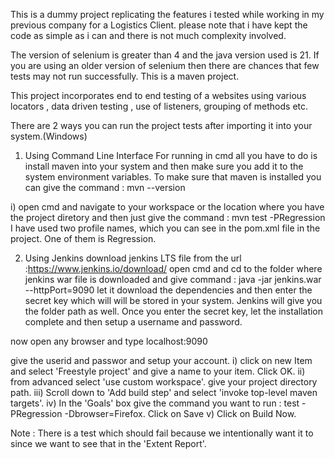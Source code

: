 This is a dummy project replicating the features i tested while working in my previous company for a Logistics Client.
please note that i have kept the code as simple as i can and there is not much complexity involved.

The version of selenium is greater than 4 and the java version used is 21. If you are using an older version of selenium then there are chances that few tests may not run successfully.
This is a maven project.

This project incorporates end to end testing of a websites using various locators , data driven testing , use of listeners, grouping of methods etc.


There are 2 ways you can run the project tests after importing it into your system.(Windows)
1) Using Command Line Interface
For running in cmd all you have to do is install maven into your system and then make sure you add it to the system environment variables.
To make sure that maven is installed you can give the command : mvn --version

i) open cmd and navigate to your workspace or the location where you have the project diretory and then just give the command : mvn test -PRegression
I have used two profile names, which you can see in the pom.xml file in the project. One of them is Regression.
 
2) Using Jenkins
download jenkins LTS file from the url :https://www.jenkins.io/download/
open cmd and cd to the folder where jenkins war file is downloaded and give command : java -jar jenkins.war --httpPort=9090
let it download the dependencies and then enter the secret key which will will be stored in your system. Jenkins will give you the folder path as well.
Once you enter the secret key, let the installation complete and then setup a username and password.

now open any browser and type localhost:9090

give the userid and passwor and setup your account.
i) click on new Item and select 'Freestyle project' and give a name to your item. Click OK.
ii) from advanced select 'use custom workspace'. give your project directory path.
iii) Scroll down to 'Add build step' and select 'invoke top-level maven targets'.
iv) In the 'Goals' box give the command you want to run : test -PRegression -Dbrowser=Firefox. Click on Save
v) Click on Build Now.

Note : There is a test which should fail because we intentionally want it to since we want to see that in the 'Extent Report'. 



